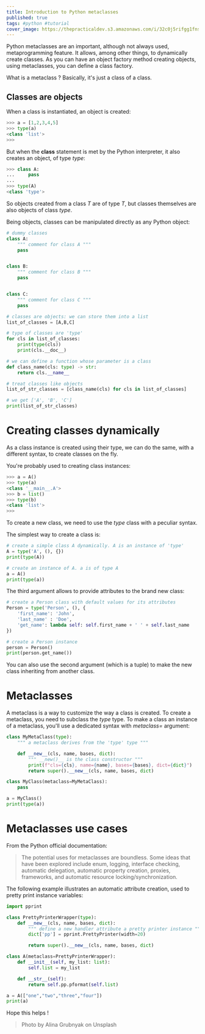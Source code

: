 ```yaml
---
title: Introduction to Python metaclasses 
published: true
tags: #python #tutorial
cover_image: https://thepracticaldev.s3.amazonaws.com/i/32c0j5rifgg1fns5ubp6.jpg
---
```


Python metaclasses are an important, although not always used, metaprogramming feature. It allows, among other things, to dynamically create classes. As you can have an object factory method creating objects, using metaclasses, you can define a class factory.

What is a metaclass ? Basically, it's just a class of a class. 

## Classes are objects

When a class is instantiated, an object is created:

```python
>>> a = [1,2,3,4,5]
>>> type(a)
<class 'list'>
>>> 
```

But when the __class__ statement is met by the Python interpreter, it also creates an object, of type _type_:

```python
>>> class A:
...     pass
... 
>>> type(A)
<class 'type'>
```

So objects created from a class _T_ are of type _T_, but classes themselves are also objects of class _type_.

Being objects, classes can be manipulated directly as any Python object:

```python
# dummy classes
class A:
    """ comment for class A """
    pass


class B:
    """ comment for class B """
    pass


class C:
    """ comment for class C """
    pass

# classes are objects: we can store them into a list
list_of_classes = [A,B,C]

# type of classes are 'type'
for cls in list_of_classes:
    print(type(cls))
    print(cls.__doc__)

# we can define a function whose parameter is a class
def class_name(cls: type) -> str:
    return cls.__name__

# treat classes like objects
list_of_str_classes = [class_name(cls) for cls in list_of_classes]

# we get ['A', 'B', 'C']
print(list_of_str_classes)
```

# Creating classes dynamically

As a class instance is created using their type, we can do the same, with a different syntax, to create classes on the fly.

You're probably used to creating class instances:

```python
>>> a = A()
>>> type(a)
<class '__main__.A'>
>>> b = list()
>>> type(b)
<class 'list'>
>>> 
```

To create a new class, we need to use the _type_ class with a peculiar syntax.

The simplest way to create a class is:

```python
# create a simple class A dynamically. A is an instance of 'type'
A = type('A', (), {})
print(type(A))

# create an instance of A. a is of type A
a = A()
print(type(a))
```

The third argument allows to provide attributes to the brand new class:

```python
# create a Person class with default values for its attributes
Person = type('Person', (), {
    'first_name': 'John',
    'last_name' : 'Doe',
    'get_name': lambda self: self.first_name + ' ' + self.last_name
})

# create a Person instance
person = Person()
print(person.get_name())
```

You can also use the second argument (which is a tuple) to make the new class inheriting from another class.

# Metaclasses

A metaclass is a way to customize the way a class is created. 
To create a metaclass, you need to subclass the _type_ type. To make a class an instance of a metaclass, you'll use a dedicated syntax with _metaclass=_ argument:

```python
class MyMetaClass(type):
    """ a metaclass derives from the 'type' type """

    def __new__(cls, name, bases, dict):
        """ __new()__ is the class constructor """
        print(f"cls={cls}, name={name}, bases={bases}, dict={dict}")
        return super().__new__(cls, name, bases, dict)

class MyClass(metaclass=MyMetaClass):
    pass

a = MyClass()
print(type(a))
```




# Metaclasses use cases
From the Python official documentation:

> The potential uses for metaclasses are boundless. Some ideas that have been explored include enum, logging, interface checking, automatic delegation, automatic property creation, proxies, frameworks, and automatic resource locking/synchronization.

The following example illustrates an automatic attribute creation, used to pretty print instance variables:

```python
import pprint

class PrettyPrinterWrapper(type):
    def __new__(cls, name, bases, dict):
        """ define a new handler attribute a pretty printer instance """
        dict['pp'] = pprint.PrettyPrinter(width=20)

        return super().__new__(cls, name, bases, dict)

class A(metaclass=PrettyPrinterWrapper):
    def __init__(self, my_list: list):
        self.list = my_list

    def __str__(self):
        return self.pp.pformat(self.list)

a = A(["one","two","three","four"])
print(a)
```

Hope this helps !

> Photo by Alina Grubnyak on Unsplash